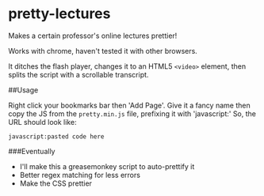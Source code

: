 pretty-lectures
===============

Makes a certain professor's online lectures prettier!

Works with chrome, haven't tested it with other browsers.

It ditches the flash player, changes it to an HTML5 `<video>` element, then splits the script with a scrollable transcript.

##Usage

Right click your bookmarks bar then 'Add Page'. Give it a fancy name then copy the JS from the `pretty.min.js` file, prefixing it with 'javascript:' So, the URL should look like:

`javascript:pasted code here`

###Eventually

* I'll make this a greasemonkey script to auto-prettify it
* Better regex matching for less errors
* Make the CSS prettier
